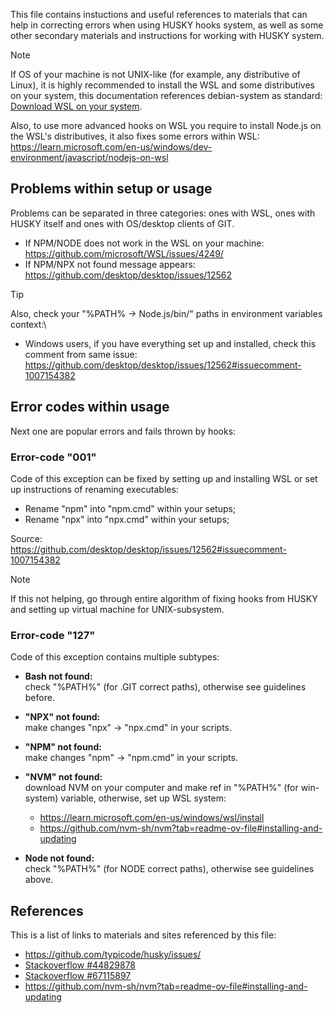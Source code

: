 This file contains instuctions and useful references to materials that can help in correcting errors when using HUSKY hooks system, as well as some other secondary materials and instructions for working with HUSKY system.

> [!Note]
> If OS of your machine is not UNIX-like (for example, any distributive of Linux), it is highly recommended to install the WSL and some distributives on your system, this documentation references debian-system as standard:\
> [Download WSL on your system](https://learn.microsoft.com/en-us/windows/wsl/install).

Also, to use more advanced hooks on WSL you require to install Node.js on the WSL's distributives, it also fixes some errors within WSL:\
https://learn.microsoft.com/en-us/windows/dev-environment/javascript/nodejs-on-wsl

## Problems within setup or usage

Problems can be separated in three categories: ones with WSL, ones with HUSKY itself and ones with OS/desktop clients of GIT.

- If NPM/NODE does not work in the WSL on your machine:\
  https://github.com/microsoft/WSL/issues/4249/
- If NPM/NPX not found message appears:\
  https://github.com/desktop/desktop/issues/12562

> [!Tip]
> Also, check your "%PATH% → Node.js/bin/" paths in environment variables context:\
>
> - Windows users, if you have everything set up and installed, check this comment from same issue:\
>   https://github.com/desktop/desktop/issues/12562#issuecomment-1007154382

## Error codes within usage

Next one are popular errors and fails thrown by hooks:

### Error-code "001"

Code of this exception can be fixed by setting up and installing WSL or set up instructions of renaming executables:

- Rename "npm" into "npm.cmd" within your setups;
- Rename "npx" into "npx.cmd" within your setups;

Source:\
https://github.com/desktop/desktop/issues/12562#issuecomment-1007154382

> [!Note]
> If this not helping, go through entire algorithm of fixing hooks from HUSKY and setting up virtual machine for UNIX-subsystem.

### Error-code "127"

Code of this exception contains multiple subtypes:

- **Bash not found:**\
  check "%PATH%" (for .GIT correct paths), otherwise see guidelines before.

- **"NPX" not found:**\
  make changes "npx" → "npx.cmd" in your scripts.

- **"NPM" not found:**\
  make changes "npm" → "npm.cmd" in your scripts.

- **"NVM" not found:**\
  download NVM on your computer and make ref in "%PATH%" (for win-system) variable, otherwise, set up WSL system:
  - https://learn.microsoft.com/en-us/windows/wsl/install
  - https://github.com/nvm-sh/nvm?tab=readme-ov-file#installing-and-updating

- **Node not found:**\
  check "%PATH%" (for NODE correct paths), otherwise see guidelines above.

## References

This is a list of links to materials and sites
referenced by this file:

- https://github.com/typicode/husky/issues/
- [Stackoverflow #44829878](https://stackoverflow.com/questions/44829878/)
- [Stackoverflow #67115897](https://stackoverflow.com/questions/67115897/)
- https://github.com/nvm-sh/nvm?tab=readme-ov-file#installing-and-updating

